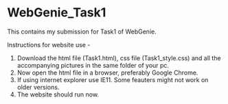 # WebGenie_Task1
This contains my submission for Task1 of WebGenie.

Instructions for website use - 
1) Download the html file (Task1.html), css file (Task1_style.css) and all the accompanying pictures in the same folder of your pc.
2) Now open the html file in a browser, preferably Google Chrome.
3) If using internet explorer use IE11. Some feauters might not work on older versions.
4) The website should run now.
